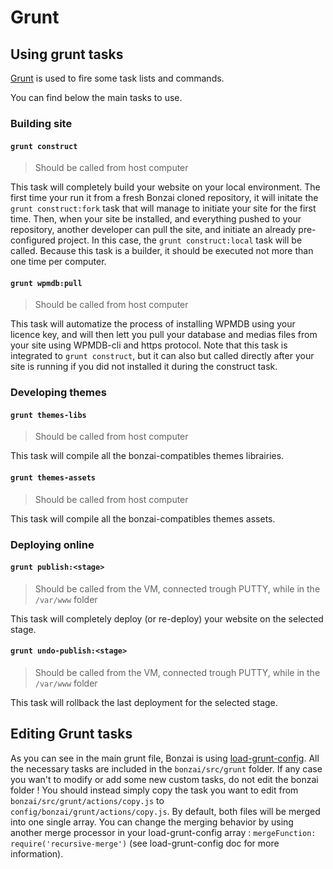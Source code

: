 Grunt
=====

Using grunt tasks
-----------------

[Grunt](http://gruntjs.com/) is used to fire some task lists and commands.

You can find below the main tasks to use.

### Building site

#### `grunt construct`

> Should be called from host computer

This task will completely build your website on your local environment. The first time your run it from a fresh Bonzai
cloned repository, it will initate the `grunt construct:fork` task that will manage to initiate your site for the
first time. Then, when your site be installed, and everything pushed to your repository, another developer can pull the
site, and initiate an already pre-configured project. In this case, the `grunt construct:local` task will be called.
Because this task is a builder, it should be executed not more than one time per computer.

#### `grunt wpmdb:pull`

> Should be called from host computer

This task will automatize the process of installing WPMDB using your licence key, and will then lett you pull your
database and medias files from your site using WPMDB-cli and https protocol. Note that this task is integrated to
`grunt construct`, but it can also but called directly after your site is running if you did not installed it during
the construct task.

### Developing themes

#### `grunt themes-libs`

> Should be called from host computer

This task will compile all the bonzai-compatibles themes librairies.

#### `grunt themes-assets`

> Should be called from host computer

This task will compile all the bonzai-compatibles themes assets.

### Deploying online

#### `grunt publish:<stage>`

> Should be called from the VM, connected trough PUTTY, while in the `/var/www` folder

This task will completely deploy (or re-deploy) your website on the selected stage.

#### `grunt undo-publish:<stage>`

> Should be called from the VM, connected trough PUTTY, while in the `/var/www` folder

This task will rollback the last deployment for the selected stage.

Editing Grunt tasks
-------------------

As you can see in the main grunt file, Bonzai is using [load-grunt-config](https://github.com/firstandthird/load-grunt-config).
All the necessary tasks are included in the `bonzai/src/grunt` folder. If any case you wan't to modify or add some
new custom tasks, do not edit the bonzai folder ! You should instead simply copy the task you want to edit from
`bonzai/src/grunt/actions/copy.js` to `config/bonzai/grunt/actions/copy.js`. By default, both files will be merged
into one single array. You can change the merging behavior by using another merge processor in your load-grunt-config
array : `mergeFunction: require('recursive-merge')` (see load-grunt-config doc for more information).